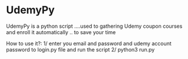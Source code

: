 # UdemyPy
UdemyPy is a python script ....used to gathering Udemy coupon courses and enroll it automatically .. to save your time

How to use it?:
1/ enter you email and password and udemy account password to login.py file and run the script
2/ python3 run.py 
